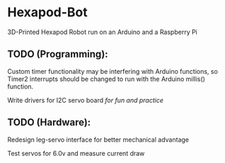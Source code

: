 # Hexapod-Bot
 3D-Printed Hexapod Robot run on an Arduino and a Raspberry Pi


## TODO (Programming):
Custom timer functionality may be interfering with Arduino functions, so Timer2 interrupts should be changed to run with the Arduino millis() function.

Write drivers for I2C servo board *for fun and practice*

## TODO (Hardware):
Redesign leg-servo interface for better mechanical advantage

Test servos for 6.0v and measure current draw